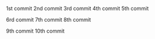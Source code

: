 1st commit
2nd commit
3rd commit
4th commit
5th commit

6rd commit
7th commit
8th commit

9th commit
10th commit

